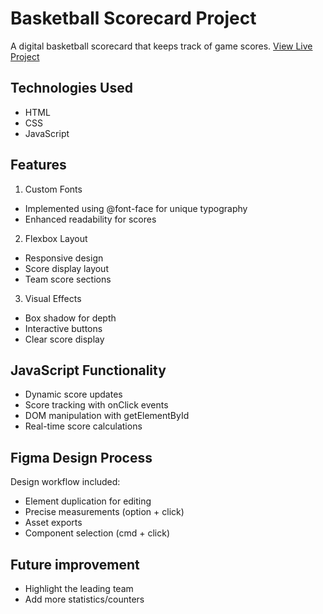 # Basketball Scorecard Project

A digital basketball scorecard that keeps track of game scores. [View Live Project](https://marvelous-lokum-980e7e.netlify.app/)

## Technologies Used

- HTML
- CSS
- JavaScript

## Features

1. Custom Fonts
- Implemented using @font-face for unique typography
- Enhanced readability for scores

2. Flexbox Layout
- Responsive design
- Score display layout
- Team score sections

3. Visual Effects
- Box shadow for depth
- Interactive buttons
- Clear score display

## JavaScript Functionality

- Dynamic score updates
- Score tracking with onClick events
- DOM manipulation with getElementById
- Real-time score calculations

## Figma Design Process

Design workflow included:
- Element duplication for editing
- Precise measurements (option + click)
- Asset exports
- Component selection (cmd + click)

## Future improvement
- Highlight the leading team
- Add more statistics/counters